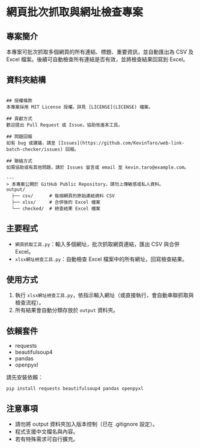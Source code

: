 # 網頁批次抓取與網址檢查專案

## 專案簡介

本專案可批次抓取多個網頁的所有連結、標題、重要資訊，並自動匯出為 CSV 及 Excel 檔案。後續可自動檢查所有連結是否有效，並將檢查結果回寫到 Excel。

## 資料夾結構

```

## 授權條款
本專案採用 MIT License 授權。詳見 [LICENSE](LICENSE) 檔案。

## 貢獻方式
歡迎提出 Pull Request 或 Issue，協助改進本工具。

## 問題回報
如有 bug 或建議，請至 [Issues](https://github.com/KevinTaro/web-link-batch-checker/issues) 回報。

## 聯絡方式
如需協助或有其他問題，請於 Issues 留言或 email 至 kevin.taro@example.com。

---
> 本專案公開於 GitHub Public Repository，請勿上傳敏感或私人資料。
output/
  ├── csv/      # 每個網頁的原始連結資料 CSV
  ├── xlsx/     # 合併後的 Excel 檔案
  └── checked/  # 檢查結果 Excel 檔案
```

## 主要程式

-   `網頁抓取工具.py`：輸入多個網址，批次抓取網頁連結，匯出 CSV 與合併 Excel。
-   `xlsx網址檢查工具.py`：自動檢查 Excel 檔案中的所有網址，回寫檢查結果。

## 使用方式

1. 執行 `xlsx網址檢查工具.py`，依指示輸入網址（或直接執行，會自動串聯抓取與檢查流程）。
2. 所有結果會自動分類存放於 `output` 資料夾。

## 依賴套件

-   requests
-   beautifulsoup4
-   pandas
-   openpyxl

請先安裝依賴：

```
pip install requests beautifulsoup4 pandas openpyxl
```

## 注意事項

-   請勿將 output 資料夾加入版本控制（已在 .gitignore 設定）。
-   程式支援中文檔名與內容。
-   若有特殊需求可自行擴充。
